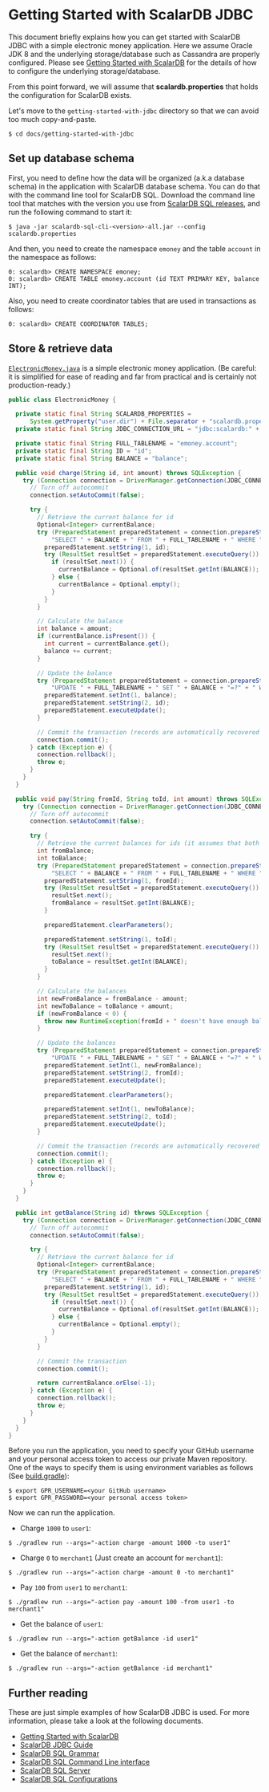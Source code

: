 # Getting Started with ScalarDB JDBC

This document briefly explains how you can get started with ScalarDB JDBC with a simple electronic money application.
Here we assume Oracle JDK 8 and the underlying storage/database such as Cassandra are properly configured.
Please see [Getting Started with ScalarDB](https://github.com/scalar-labs/scalardb/blob/master/docs/getting-started-with-scalardb.mdx) for the details of how to configure the underlying storage/database.

From this point forward, we will assume that **scalardb.properties** that holds the configuration for ScalarDB exists.

Let's move to the `getting-started-with-jdbc` directory so that we can avoid too much copy-and-paste.
```shell
$ cd docs/getting-started-with-jdbc
```

## Set up database schema

First, you need to define how the data will be organized (a.k.a database schema) in the application with ScalarDB database schema.
You can do that with the command line tool for ScalarDB SQL.
Download the command line tool that matches with the version you use from [ScalarDB SQL releases](https://github.com/scalar-labs/scalardb-sql/releases), and run the following command to start it:

```shell
$ java -jar scalardb-sql-cli-<version>-all.jar --config scalardb.properties
```

And then, you need to create the namespace `emoney` and the table `account` in the namespace as follows:

```shell
0: scalardb> CREATE NAMESPACE emoney;
0: scalardb> CREATE TABLE emoney.account (id TEXT PRIMARY KEY, balance INT);
```

Also, you need to create coordinator tables that are used in transactions as follows:

```shell
0: scalardb> CREATE COORDINATOR TABLES;
```

## Store & retrieve data

[`ElectronicMoney.java`](./getting-started-with-jdbc/src/main/java/sample/ElectronicMoney.java) is a simple electronic money application.
(Be careful: it is simplified for ease of reading and far from practical and is certainly not production-ready.)

```java
public class ElectronicMoney {

  private static final String SCALARDB_PROPERTIES =
      System.getProperty("user.dir") + File.separator + "scalardb.properties";
  private static final String JDBC_CONNECTION_URL = "jdbc:scalardb:" + SCALARDB_PROPERTIES;

  private static final String FULL_TABLENAME = "emoney.account";
  private static final String ID = "id";
  private static final String BALANCE = "balance";

  public void charge(String id, int amount) throws SQLException {
    try (Connection connection = DriverManager.getConnection(JDBC_CONNECTION_URL)) {
      // Turn off autocommit
      connection.setAutoCommit(false);

      try {
        // Retrieve the current balance for id
        Optional<Integer> currentBalance;
        try (PreparedStatement preparedStatement = connection.prepareStatement(
            "SELECT " + BALANCE + " FROM " + FULL_TABLENAME + " WHERE " + ID + "=?")) {
          preparedStatement.setString(1, id);
          try (ResultSet resultSet = preparedStatement.executeQuery()) {
            if (resultSet.next()) {
              currentBalance = Optional.of(resultSet.getInt(BALANCE));
            } else {
              currentBalance = Optional.empty();
            }
          }
        }

        // Calculate the balance
        int balance = amount;
        if (currentBalance.isPresent()) {
          int current = currentBalance.get();
          balance += current;
        }

        // Update the balance
        try (PreparedStatement preparedStatement = connection.prepareStatement(
            "UPDATE " + FULL_TABLENAME + " SET " + BALANCE + "=?" + " WHERE " + ID + "=?")) {
          preparedStatement.setInt(1, balance);
          preparedStatement.setString(2, id);
          preparedStatement.executeUpdate();
        }

        // Commit the transaction (records are automatically recovered in case of failure)
        connection.commit();
      } catch (Exception e) {
        connection.rollback();
        throw e;
      }
    }
  }

  public void pay(String fromId, String toId, int amount) throws SQLException {
    try (Connection connection = DriverManager.getConnection(JDBC_CONNECTION_URL)) {
      // Turn off autocommit
      connection.setAutoCommit(false);

      try {
        // Retrieve the current balances for ids (it assumes that both accounts exist)
        int fromBalance;
        int toBalance;
        try (PreparedStatement preparedStatement = connection.prepareStatement(
            "SELECT " + BALANCE + " FROM " + FULL_TABLENAME + " WHERE " + ID + "=?")) {
          preparedStatement.setString(1, fromId);
          try (ResultSet resultSet = preparedStatement.executeQuery()) {
            resultSet.next();
            fromBalance = resultSet.getInt(BALANCE);
          }

          preparedStatement.clearParameters();

          preparedStatement.setString(1, toId);
          try (ResultSet resultSet = preparedStatement.executeQuery()) {
            resultSet.next();
            toBalance = resultSet.getInt(BALANCE);
          }
        }

        // Calculate the balances
        int newFromBalance = fromBalance - amount;
        int newToBalance = toBalance + amount;
        if (newFromBalance < 0) {
          throw new RuntimeException(fromId + " doesn't have enough balance.");
        }

        // Update the balances
        try (PreparedStatement preparedStatement = connection.prepareStatement(
            "UPDATE " + FULL_TABLENAME + " SET " + BALANCE + "=?" + " WHERE " + ID + "=?")) {
          preparedStatement.setInt(1, newFromBalance);
          preparedStatement.setString(2, fromId);
          preparedStatement.executeUpdate();

          preparedStatement.clearParameters();

          preparedStatement.setInt(1, newToBalance);
          preparedStatement.setString(2, toId);
          preparedStatement.executeUpdate();
        }

        // Commit the transaction (records are automatically recovered in case of failure)
        connection.commit();
      } catch (Exception e) {
        connection.rollback();
        throw e;
      }
    }
  }

  public int getBalance(String id) throws SQLException {
    try (Connection connection = DriverManager.getConnection(JDBC_CONNECTION_URL)) {
      // Turn off autocommit
      connection.setAutoCommit(false);

      try {
        // Retrieve the current balance for id
        Optional<Integer> currentBalance;
        try (PreparedStatement preparedStatement = connection.prepareStatement(
            "SELECT " + BALANCE + " FROM " + FULL_TABLENAME + " WHERE " + ID + "=?")) {
          preparedStatement.setString(1, id);
          try (ResultSet resultSet = preparedStatement.executeQuery()) {
            if (resultSet.next()) {
              currentBalance = Optional.of(resultSet.getInt(BALANCE));
            } else {
              currentBalance = Optional.empty();
            }
          }
        }

        // Commit the transaction
        connection.commit();

        return currentBalance.orElse(-1);
      } catch (Exception e) {
        connection.rollback();
        throw e;
      }
    }
  }
}
```

Before you run the application, you need to specify your GitHub username and your personal access token to access our private Maven repository.
One of the ways to specify them is using environment variables as follows (See [build.gradle](./getting-started-with-jdbc/build.gradle)):

```shell
$ export GPR_USERNAME=<your GitHub username>
$ export GPR_PASSWORD=<your personal access token>
```

Now we can run the application.

- Charge `1000` to `user1`:
```shell
$ ./gradlew run --args="-action charge -amount 1000 -to user1"
```

- Charge `0` to `merchant1` (Just create an account for `merchant1`):
```shell
$ ./gradlew run --args="-action charge -amount 0 -to merchant1"
```

- Pay `100` from `user1` to `merchant1`:
```shell
$ ./gradlew run --args="-action pay -amount 100 -from user1 -to merchant1"
```

- Get the balance of `user1`:
```shell
$ ./gradlew run --args="-action getBalance -id user1"
```

- Get the balance of `merchant1`:
```shell
$ ./gradlew run --args="-action getBalance -id merchant1"
```

## Further reading

These are just simple examples of how ScalarDB JDBC is used. For more information, please take a look at the following documents.

* [Getting Started with ScalarDB](https://github.com/scalar-labs/scalardb/blob/master/docs/getting-started-with-scalardb.mdx)
* [ScalarDB JDBC Guide](jdbc-guide.mdx)
* [ScalarDB SQL Grammar](grammar.mdx)
* [ScalarDB SQL Command Line interface](command-line-interface.mdx)
* [ScalarDB SQL Server](sql-server.mdx)
* [ScalarDB SQL Configurations](configurations.mdx)
